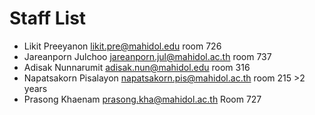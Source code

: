 # Staff List

* Likit Preeyanon likit.pre@mahidol.edu room 726
* Jareanporn Julchoo jareanporn.jul@mahidol.ac.th room 737
* Adisak Nunnarumit adisak.nun@mahidol.edu room 316
* Napatsakorn Pisalayon napatsakorn.pis@mahidol.ac.th room 215 >2 years
* Prasong Khaenam prasong.kha@mahidol.ac.th Room 727
